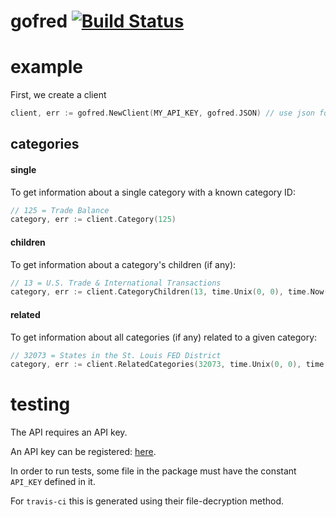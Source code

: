 gofred [![Build Status](https://travis-ci.org/zmarcantel/gofred.svg?branch=master)](https://travis-ci.org/zmarcantel/gofred)
======

example
=======

First, we create a client

```go
client, err := gofred.NewClient(MY_API_KEY, gofred.JSON) // use json for responses
```

categories
----------

#### single

To get information about a single category with a known category ID:

```go
// 125 = Trade Balance
category, err := client.Category(125)
```

#### children

To get information about a category's children (if any):

```go
// 13 = U.S. Trade & International Transactions
category, err := client.CategoryChildren(13, time.Unix(0, 0), time.Now())
```

#### related

To get information about all categories (if any) related to a given category:

```go
// 32073 = States in the St. Louis FED District
category, err := client.RelatedCategories(32073, time.Unix(0, 0), time.Now())
```


testing
=======

The API requires an API key.

An API key can be registered: [here](http://api.stlouisfed.org/api_key.html).

In order to run tests, some file in the package must have the constant `API_KEY` defined in it.

For `travis-ci` this is generated using their file-decryption method.
